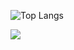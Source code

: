 ![Top Langs](https://github-readme-stats.vercel.app/api/top-langs/?username=KiwiTG&theme=radical)

![](https://github-readme-stats.vercel.app/api?username=KiwiTG&show_icons=true&count_private=true)
